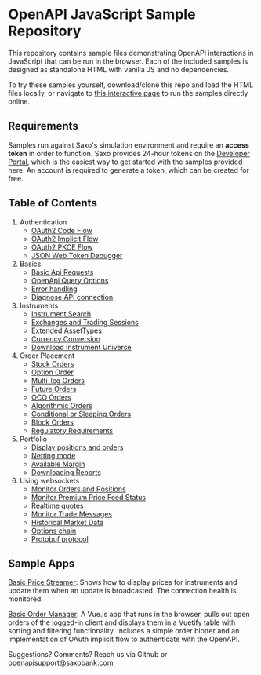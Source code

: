 # OpenAPI JavaScript Sample Repository

This repository contains sample files demonstrating OpenAPI interactions in JavaScript that can be run in the browser. Each of the included samples is designed as standalone HTML with vanilla JS and no dependencies.

To try these samples yourself, download/clone this repo and load the HTML files locally, or navigate to [this interactive page](https://saxobank.github.io/openapi-samples-js/) to run the samples directly online.

## Requirements

Samples run against Saxo's simulation environment and require an **access token** in order to function. Saxo provides 24-hour tokens on the [Developer Portal](https://www.developer.saxo/openapi/token/), which is the easiest way to get started with the samples provided here. An account is required to generate a token, which can be created for free.

## Table of Contents

1. Authentication
   - [OAuth2 Code Flow](authentication/oauth2-code-flow)
   - [OAuth2 Implicit Flow](authentication/oauth2-implicit-flow)
   - [OAuth2 PKCE Flow ](authentication/oauth2-pkce-flow)
   - [JSON Web Token Debugger](authentication/token-explained/)
2. Basics
   - [Basic Api Requests](basics/user-info)
   - [OpenApi Query Options](basics/query-options)
   - [Error handling](error-handling)
   - [Diagnose API connection](basics/diagnostics)
3. Instruments
   - [Instrument Search](instruments/instrument-search)
   - [Exchanges and Trading Sessions](instruments/exchanges)
   - [Extended AssetTypes](instruments/extended-assettypes)
   - [Currency Conversion](instruments/currency-converter)
   - [Download Instrument Universe](instruments/instrument-retrieval)
4. Order Placement
   - [Stock Orders](orders/stocks)
   - [Option Order](orders/options)
   - [Multi-leg Orders](orders/option-strategies)
   - [Future Orders](orders/futures)
   - [OCO Orders](orders/oco-orders)
   - [Algorithmic Orders](orders/algo-orders)
   - [Conditional or Sleeping Orders](orders/conditional-orders)
   - [Block Orders](orders/block-orders)
   - [Regulatory Requirements](orders/regulatory-requirements)
5. Portfolio
   - [Display positions and orders](portfolio/positions-orders)
   - [Netting mode](portfolio/netting)
   - [Available Margin](portfolio/margin)
   - [Downloading Reports](portfolio/download-reports)
6. Using websockets
   - [Monitor Orders and Positions](websockets/order-events-monitoring)
   - [Monitor Premium Price Feed Status](websockets/primary-monitoring)
   - [Realtime quotes](websockets/realtime-quotes)
   - [Monitor Trade Messages](websockets/trade-messages)
   - [Historical Market Data](websockets/historical-market-data)
   - [Options chain](websockets/options-chain)
   - [Protobuf protocol](websockets/protobuf)

## Sample Apps

[Basic Price Streamer](sample-apps/realtime-quotes/): Shows how to display prices for instruments and update them when an update is broadcasted. The connection health is monitored.

[Basic Order Manager](sample-apps/basic-order-manager/): A Vue.js app that runs in the browser, pulls out open orders of the logged-in client and displays them in a Vuetify table with sorting and filtering functionality. Includes a simple order blotter and an implementation of OAuth implicit flow to authenticate with the OpenAPI.

Suggestions? Comments? Reach us via Github or openapisupport@saxobank.com
